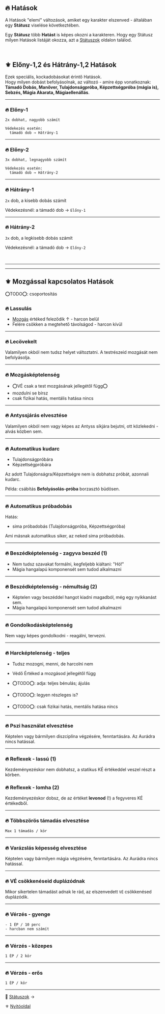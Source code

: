 ## 🔥 Hatások

A Hatások "elemi" változások, amiket egy karakter elszenved - általában egy **Státusz** viselése következtében.

Egy **Státusz** több **Hatást** is képes okozni a karakteren.  Hogy egy Státusz milyen Hatások listáját okozza, azt a [Státuszok](082_statuszok.md) oldalon találod.

<br />

## ⚜️ Előny-1,2 és Hátrány-1,2 Hatások

Ezek speciális, kockadobásokat érintő Hatások.\
Hogy milyen dobást befolyásolnak, az változó - amire épp vonatkoznak:\
**Támadó Dobás, Manőver, Tulajdonságpróba, Képzettségpróba (mágia is), Sebzés, Mágia Akarata, Mágiaellenállás**.

---
### 🔥 Előny-1

```
2x dobhat, nagyobb számít

Védekezés esetén:
  támadó dob → Hátrány-1
```

---
### 🔥 Előny-2

```
3x dobhat, legnagyobb számít

Védekezés esetén:
  támadó dob → Hátrány-2
```

---
### 🔥 Hátrány-1

`2x` dob, a kisebb dobás számít

Védekezésnél: a támadó dob → `Előny-1`

---
### 🔥 Hátrány-2

`3x` dob, a legkisebb dobás számít

Védekezésnél: a támadó dob → `Előny-2`

<br />

---
---
## ⚜️ Mozgással kapcsolatos Hatások

⭕TODO⭕: csoportosítás


### 🔥 Lassulás

  - [Mozgás](063_05_mozgas_harc_kozben.md) értéked feleződik ↑ - harcon belül
  - Felére csökken a megtehető távolságod - harcon kívül

---


### 🔥 Lecövekelt

Valamilyen okból nem tudsz helyet változtatni. A testrészeid mozgását nem befolyásolja.

---
### 🔥 Mozgásképtelenség

  - ⭕VÉ csak a test mozgásának jellegétől függ⭕
  - mozdulni se bírsz
  - csak fizikai hatás, mentális hatása nincs







---
### 🔥 Antyssjárás elvesztése

Valamilyen okból nem vagy képes az Antyss síkjára bejutni, ott közlekedni - alvás közben sem.


---
### 🔥 Automatikus kudarc

- Tulajdonságpróbára
- Képzettségpróbára

Az adott Tulajdonságra/Képzettségre nem is dobhatsz próbát, azonnali kudarc.

Példa: csábítás **Befolyásolás-próba** borzasztó büdösen.

---
### 🔥 Automatikus próbadobás

Hatás:
- sima próbadobás (Tulajdonságpróba, Képzettségpróba)

Ami másnak automatikus siker, az neked sima próbadobás.

---
### 🔥 Beszédképtelenség - zagyva beszéd (1)

- Nem tudsz szavakat formálni, kegfeljebb kiáltani: "Hö!"
- Mágia hangalapú komponensét sem tudod alkalmazni

---
### 🔥 Beszédképtelenség - némultság (2)

- Képtelen vagy beszéddel hangot kiadni magadból, még egy nyikkanást sem.
- Mágia hangalapú komponensét sem tudod alkalmazni

---
### 🔥 Gondolkodásképtelenség

Nem vagy képes gondolkodni - reagálni, tervezni.

---
### 🔥 Harcképtelenség - teljes

- Tudsz mozogni, menni, de harcolni nem
- Védő Értéked a mozgásod jellegétől függ

- ⭕TODO⭕: adja: teljes bénulás; ájulás
- ⭕TODO⭕: legyen részleges is?
- ⭕TODO⭕: csak fizikai hatás, mentális hatása nincs

---
### 🔥 Pszi használat elvesztése

Képtelen vagy bármilyen diszciplína végzésére, fenntartására. Az Aurádra nincs hatással.

---
### 🔥 Reflexek - lassú (1)

Kezdeményezéskor nem dobhatsz, a statikus KÉ értékeddel veszel részt a körben.

### 🔥 Reflexek - lomha (2)

Kezdeményezéskor dobsz, de az értéket **levonod** (!) a fegyveres KÉ értékedből.

---
### 🔥 Többszörös támadás elvesztése

```
Max 1 támadás / kör
```

---
### 🔥 Varázslás képesség elvesztése

Képtelen vagy bármilyen mágia végzésére, fenntartására. Az Aurádra nincs hatással.

---
### 🔥 VÉ csökkenéseid duplázódnak

Mikor sikertelen támadást adnak le rád, az elszenvedett `VÉ` csökkenésed duplázódik.

---
### 🔥 Vérzés - gyenge
  
```
- 1 ÉP / 10 perc
- harcban nem számít
```

---
### 🔥 Vérzés - közepes

```
1 ÉP / 2 kör
```

---
### 🔥 Vérzés - erős

```
1 ÉP / kör
```

---

🔗 [Státuszok](082_statuszok.md) →

⚜️ [Nyitóoldal](start.md#8-hat%C3%A1sok-%C3%A9s-st%C3%A1tuszok)
